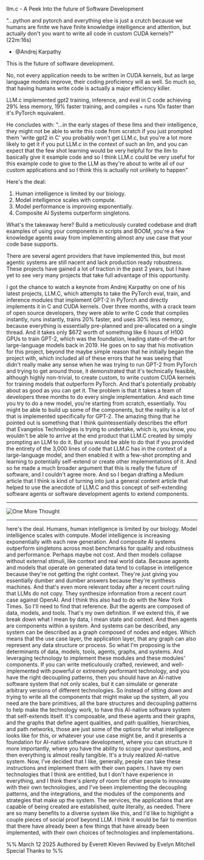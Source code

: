
llm.c - A Peek Into the future of Software Development

"...python and pytorch and everything else is just a crutch because we humans are finite we have finite knowledge intelligence and attention, but actually don't you want to write all code in custom CUDA kernels?" (22m:16s)
- @Andrej Karpathy 

This is the future of software development.

No, not every application needs to be written in CUDA kernels, but as large language models improve, their coding proficiency will as well. So much so, that having humans write code is actually a major efficiency killer. 

LLM.c implemented gpt2 training, inference, and eval in C code achieving 29% less memory, 19% faster training, and compiles + runs 10x faster than it's PyTorch equivalent.

He concludes with: 
"...in the early stages of these llms and their intelligence, they might not be able to write this code from scratch if you just prompted them 'write gpt2 in C' you probably won't get LLM.c, but you're a lot more likely to get it if you put LLM.c in the context of such an llm, and you can expect that the few shot learning would be very helpful for the llm to basically give it example code and so I think LLM.c could be very useful for this example code to give to the LLM as they're about to write all of our custom applications and so I think this is actually not unlikely to happen"

Here's the deal: 
1. Human intelligence is limited by our biology. 
2. Model intelligence scales with compute. 
3. Model performance is improving exponentially.
4. Composite AI Systems outperform singletons. 

What's the takeaway here? 
Build a meticulously curated codebase and draft examples of using your components in scripts and BOOM, you're a few knowledge agents away from implementing almost any use case that your code base supports. 

There are several agent providers that have implemented this, but most agentic systems are still nacent and lack production ready robustness. These projects have gained a lot of traction in the past 2 years, but I have yet to see very many projects that take full advantage of this opportunity.

I got the chance to watch a keynote from Andrej Karpathy on one of his latest projects, LLM.C, which attempts to take the PyTorch eval, train, and inference modules that implement GPT-2 in PyTorch and directly implements it in C and CUDA kernels. Over three months, with a crack team of open source developers, they were able to write C code that compiles instantly, runs instantly, trains 20% faster, and uses 30% less memory, because everything is essentially pre-planned and pre-allocated on a single thread. And it takes only $672 worth of something like 6 hours of H100 GPUs to train GPT-2, which was the foundation, leading state-of-the-art for large-language models back in 2019. He goes on to say that his motivation for this project, beyond the maybe simple reason that he initially began the project with, which included all of these errors that he was seeing that didn't really make any sense when he was trying to run GPT-2 from PyTorch and trying to get around those, it demonstrated that it's technically feasible, although highly non-trivial, to create custom, to write custom CUDA kernels for training models that outperform PyTorch. And that's potentially probably about as good as you can get it. The problem is that it takes a team of developers three months to do every single implementation. And each time you try to do a new model, you're starting from scratch, essentially. You might be able to build up some of the components, but the reality is a lot of that is implemented specifically for GPT-2. The amazing thing that he pointed out is something that I think quintessentially describes the effort that Evangelos Technologies is trying to undertake, which is, you know, you wouldn't be able to arrive at the end product that LLM.C created by simply prompting an LLM to do it. But you would be able to do that if you provided the entirety of the 3,000 lines of code that LLM.C has in the context of a large-language model, and then enabled it with a few-shot prompting and learning to potentially self-extend or create other implementations of it. And so he made a much broader argument that this is really the future of software, and I couldn't agree more. And so I began drafting a Medium article that I think is kind of turning into just a general content article that helped to use the anecdote of LLM.C and this concept of self-extending software agents or software development agents to extend components.

---
![One More Thought](..assets/llmc-OneMoreThought.png)

---


here's the deal. Humans, human intelligence is limited by our biology. Model intelligence scales with compute. Model intelligence is increasing exponentially with each new generation. And composite AI systems outperform singletons across most benchmarks for quality and robustness and performance. Perhaps maybe not cost. And then models collapse without external stimuli, like context and real world data. Because agents and models that operate on generated data tend to collapse in intelligence because they're not getting the right context. They're just giving you essentially dumber and dumber answers because they're synthesis machines. And that's even more relevant today after a recent court ruling that LLMs do not copy. They synthesize information from a recent court case against OpenAI. And I think this also had to do with the New York Times. So I'll need to find that reference. But the agents are composed of data, models, and tools. That's my own definition. If we extend this, if we break down what I mean by data, I mean state and context. And then agents are components within a system. And systems can be described, any system can be described as a graph composed of nodes and edges. Which means that the use case layer, the application layer, that any graph can also represent any data structure or process. So what I'm proposing is the determinants of data, models, tools, agents, graphs, and systems. And leveraging technology to implement these modules and these modules' components. If you can write meticulously crafted, reviewed, and well-implemented with powerful or extremely performant technology, and you have the right decoupling patterns, then you should have an AI-native software system that not only scales, but it can simulate or generate arbitrary versions of different technologies. So instead of sitting down and trying to write all the components that might make up the system, all you need are the bare primitives, all the bare structures and decoupling patterns to help make the technology work, to have this AI-native software system that self-extends itself. It's composable, and these agents and their graphs, and the graphs that define agent qualities, and path qualities, hierarchies, and path networks, those are just some of the options for what intelligence looks like for this, or whatever your use case might be, and it presents a foundation for AI-native software development, where you can structure it more importantly, where you have the ability to scope your questions, and then everything is almost really tangible. It's a truly realized AI-native system. Now, I've decided that I like, generally, people can take these instructions and implement them with their own papers. I have my own technologies that I think are entitled, but I don't have experience in everything, and I think there's plenty of room for other people to innovate with their own technologies, and I've been implementing the decoupling patterns, and the integrations, and the modules of the components and strategies that make up the system. The services, the applications that are capable of being created are established, quite literally, as needed. There are so many benefits to a diverse system like this, and I'd like to highlight a couple pieces of social proof beyond LLM. I think it would be fair to mention that there have already been a few things that have already been implemented, with their own choices of technologies and implementations.





 %% 
March 12 2025 
Authored by Everett Kleven
Reviwed by Evelyn Mitchell
Special Thanks to 
%%